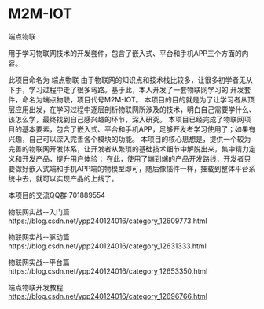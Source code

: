 # M2M-IOT
 端点物联

用于学习物联网技术的开发套件，包含了嵌入式、平台和手机APP三个方面的内容。

此项目命名为 端点物联 由于物联网的知识点和技术栈比较多，让很多初学者无从下手，学习过程中走了很多弯路。基于此，本人开发了一套物联网学习的 开发套件，命名为端点物联，项目代号M2M-IOT。 本项目的目的就是为了让学习者从顶层应用出发，在学习过程中逐层剖析物联网所涉及的技术，明白自己需要学什么、该怎么学，最终找到自己感兴趣的环节，深入研究。 本项目已经完成了物联网项目的基本要素，包含了嵌入式、平台和手机APP，足够开发者学习使用了；如果有兴趣，自己可以深入完善各个模块的功能。 本项目的核心思想是，提供一个较为完善的物联网开发体系，让开发者从繁琐的基础技术细节中解脱出来，集中精力定义和开发产品，提升用户体验； 在此，使用了端到端的产品开发路线，开发者只要做好嵌入式端和手机APP端的物模型即可，随后像插件一样，挂载到整体平台系统中去，就可以实现产品的上线了。

 本项目的交流QQ群:701889554

物联网实战--入门篇https://blog.csdn.net/ypp240124016/category_12609773.html

物联网实战--驱动篇https://blog.csdn.net/ypp240124016/category_12631333.html

物联网实战--平台篇https://blog.csdn.net/ypp240124016/category_12653350.html

端点物联开发教程 https://blog.csdn.net/ypp240124016/category_12696766.html

